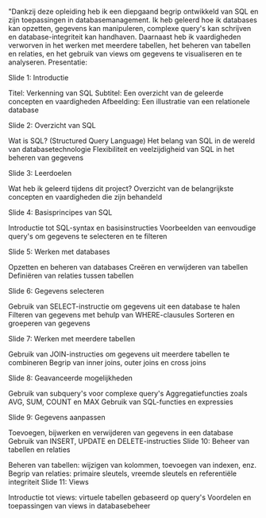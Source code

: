 "Dankzij deze opleiding heb ik een diepgaand begrip ontwikkeld van SQL en zijn toepassingen in databasemanagement. Ik heb geleerd hoe ik databases kan opzetten, gegevens kan manipuleren, complexe query's kan schrijven en database-integriteit kan handhaven. Daarnaast heb ik vaardigheden verworven in het werken met meerdere tabellen, het beheren van tabellen en relaties, en het gebruik van views om gegevens te visualiseren en te analyseren.
Presentatie:

Slide 1: Introductie

Titel: Verkenning van SQL
Subtitel: Een overzicht van de geleerde concepten en vaardigheden
Afbeelding: Een illustratie van een relationele database

Slide 2: Overzicht van SQL

Wat is SQL? (Structured Query Language)
Het belang van SQL in de wereld van databasetechnologie
Flexibiliteit en veelzijdigheid van SQL in het beheren van gegevens

Slide 3: Leerdoelen

Wat heb ik geleerd tijdens dit project?
Overzicht van de belangrijkste concepten en vaardigheden die zijn behandeld

Slide 4: Basisprincipes van SQL

Introductie tot SQL-syntax en basisinstructies
Voorbeelden van eenvoudige query's om gegevens te selecteren en te filteren

Slide 5: Werken met databases

Opzetten en beheren van databases
Creëren en verwijderen van tabellen
Definiëren van relaties tussen tabellen

Slide 6: Gegevens selecteren

Gebruik van SELECT-instructie om gegevens uit een database te halen
Filteren van gegevens met behulp van WHERE-clausules
Sorteren en groeperen van gegevens

Slide 7: Werken met meerdere tabellen

Gebruik van JOIN-instructies om gegevens uit meerdere tabellen te combineren
Begrip van inner joins, outer joins en cross joins

Slide 8: Geavanceerde mogelijkheden

Gebruik van subquery's voor complexe query's
Aggregatiefuncties zoals AVG, SUM, COUNT en MAX
Gebruik van SQL-functies en expressies

Slide 9: Gegevens aanpassen

Toevoegen, bijwerken en verwijderen van gegevens in een database
Gebruik van INSERT, UPDATE en DELETE-instructies
Slide 10: Beheer van tabellen en relaties

Beheren van tabellen: wijzigen van kolommen, toevoegen van indexen, enz.
Begrip van relaties: primaire sleutels, vreemde sleutels en referentiële integriteit
Slide 11: Views

Introductie tot views: virtuele tabellen gebaseerd op query's
Voordelen en toepassingen van views in databasebeheer
